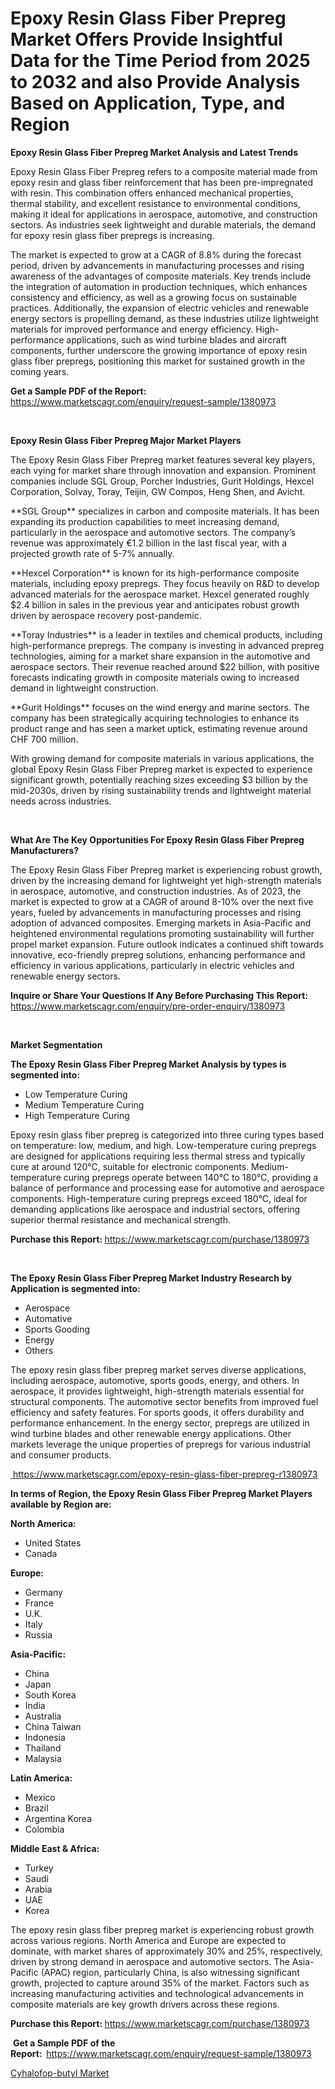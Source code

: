 <p><h1>Epoxy Resin Glass Fiber Prepreg Market Offers Provide Insightful Data for the Time Period from 2025 to 2032 and also Provide Analysis Based on Application, Type, and Region</h1></p><p><strong>Epoxy Resin Glass Fiber Prepreg Market Analysis and Latest Trends</strong></p>
<p><p>Epoxy Resin Glass Fiber Prepreg refers to a composite material made from epoxy resin and glass fiber reinforcement that has been pre-impregnated with resin. This combination offers enhanced mechanical properties, thermal stability, and excellent resistance to environmental conditions, making it ideal for applications in aerospace, automotive, and construction sectors. As industries seek lightweight and durable materials, the demand for epoxy resin glass fiber prepregs is increasing.</p><p>The market is expected to grow at a CAGR of 8.8% during the forecast period, driven by advancements in manufacturing processes and rising awareness of the advantages of composite materials. Key trends include the integration of automation in production techniques, which enhances consistency and efficiency, as well as a growing focus on sustainable practices. Additionally, the expansion of electric vehicles and renewable energy sectors is propelling demand, as these industries utilize lightweight materials for improved performance and energy efficiency. High-performance applications, such as wind turbine blades and aircraft components, further underscore the growing importance of epoxy resin glass fiber prepregs, positioning this market for sustained growth in the coming years.</p></p>
<p><strong>Get a Sample PDF of the Report:&nbsp;</strong> <a href="https://www.marketscagr.com/enquiry/request-sample/1380973?utm_campaign=3098&utm_medium=2&utm_source=Github&utm_content=ia&utm_term=02042025&utm_id=epoxy-resin-glass-fiber-prepreg">https://www.marketscagr.com/enquiry/request-sample/1380973</a></p>
<p>&nbsp;</p>
<p><strong>Epoxy Resin Glass Fiber Prepreg Major Market Players</strong></p>
<p><p>The Epoxy Resin Glass Fiber Prepreg market features several key players, each vying for market share through innovation and expansion. Prominent companies include SGL Group, Porcher Industries, Gurit Holdings, Hexcel Corporation, Solvay, Toray, Teijin, GW Compos, Heng Shen, and Avicht.</p><p>**SGL Group** specializes in carbon and composite materials. It has been expanding its production capabilities to meet increasing demand, particularly in the aerospace and automotive sectors. The company’s revenue was approximately €1.2 billion in the last fiscal year, with a projected growth rate of 5-7% annually.</p><p>**Hexcel Corporation** is known for its high-performance composite materials, including epoxy prepregs. They focus heavily on R&D to develop advanced materials for the aerospace market. Hexcel generated roughly $2.4 billion in sales in the previous year and anticipates robust growth driven by aerospace recovery post-pandemic.</p><p>**Toray Industries** is a leader in textiles and chemical products, including high-performance prepregs. The company is investing in advanced prepreg technologies, aiming for a market share expansion in the automotive and aerospace sectors. Their revenue reached around $22 billion, with positive forecasts indicating growth in composite materials owing to increased demand in lightweight construction.</p><p>**Gurit Holdings** focuses on the wind energy and marine sectors. The company has been strategically acquiring technologies to enhance its product range and has seen a market uptick, estimating revenue around CHF 700 million.</p><p>With growing demand for composite materials in various applications, the global Epoxy Resin Glass Fiber Prepreg market is expected to experience significant growth, potentially reaching sizes exceeding $3 billion by the mid-2030s, driven by rising sustainability trends and lightweight material needs across industries.</p></p>
<p>&nbsp;</p>
<p><strong>What Are The Key Opportunities For Epoxy Resin Glass Fiber Prepreg Manufacturers?</strong></p>
<p><p>The Epoxy Resin Glass Fiber Prepreg market is experiencing robust growth, driven by the increasing demand for lightweight yet high-strength materials in aerospace, automotive, and construction industries. As of 2023, the market is expected to grow at a CAGR of around 8-10% over the next five years, fueled by advancements in manufacturing processes and rising adoption of advanced composites. Emerging markets in Asia-Pacific and heightened environmental regulations promoting sustainability will further propel market expansion. Future outlook indicates a continued shift towards innovative, eco-friendly prepreg solutions, enhancing performance and efficiency in various applications, particularly in electric vehicles and renewable energy sectors.</p></p>
<p><strong>Inquire or Share Your Questions If Any Before Purchasing This Report:</strong> <a href="https://www.marketscagr.com/enquiry/pre-order-enquiry/1380973?utm_campaign=3098&utm_medium=2&utm_source=Github&utm_content=ia&utm_term=02042025&utm_id=epoxy-resin-glass-fiber-prepreg">https://www.marketscagr.com/enquiry/pre-order-enquiry/1380973</a></p>
<p>&nbsp;</p>
<p><strong>Market Segmentation</strong></p>
<p><strong>The Epoxy Resin Glass Fiber Prepreg Market Analysis by types is segmented into:</strong></p>
<p><ul><li>Low Temperature Curing</li><li>Medium Temperature Curing</li><li>High Temperature Curing</li></ul></p>
<p><p>Epoxy resin glass fiber prepreg is categorized into three curing types based on temperature: low, medium, and high. Low-temperature curing prepregs are designed for applications requiring less thermal stress and typically cure at around 120°C, suitable for electronic components. Medium-temperature curing prepregs operate between 140°C to 180°C, providing a balance of performance and processing ease for automotive and aerospace components. High-temperature curing prepregs exceed 180°C, ideal for demanding applications like aerospace and industrial sectors, offering superior thermal resistance and mechanical strength.</p></p>
<p><strong>Purchase this Report:&nbsp;</strong><a href="https://www.marketscagr.com/purchase/1380973?utm_campaign=3098&utm_medium=2&utm_source=Github&utm_content=ia&utm_term=02042025&utm_id=epoxy-resin-glass-fiber-prepreg">https://www.marketscagr.com/purchase/1380973</a></p>
<p>&nbsp;</p>
<p><strong>The Epoxy Resin Glass Fiber Prepreg Market Industry Research by Application is segmented into:</strong></p>
<p><ul><li>Aerospace</li><li>Automative</li><li>Sports Gooding</li><li>Energy</li><li>Others</li></ul></p>
<p><p>The epoxy resin glass fiber prepreg market serves diverse applications, including aerospace, automotive, sports goods, energy, and others. In aerospace, it provides lightweight, high-strength materials essential for structural components. The automotive sector benefits from improved fuel efficiency and safety features. For sports goods, it offers durability and performance enhancement. In the energy sector, prepregs are utilized in wind turbine blades and other renewable energy applications. Other markets leverage the unique properties of prepregs for various industrial and consumer products.</p></p>
<p><a href="https://www.marketscagr.com/epoxy-resin-glass-fiber-prepreg-r1380973?utm_campaign=3098&utm_medium=2&utm_source=Github&utm_content=ia&utm_term=02042025&utm_id=epoxy-resin-glass-fiber-prepreg">&nbsp;https://www.marketscagr.com/epoxy-resin-glass-fiber-prepreg-r1380973</a></p>
<p><strong>In terms of Region, the Epoxy Resin Glass Fiber Prepreg Market Players available by Region are:</strong></p>
<p>
    <p> <strong> North America: </strong>
        <ul>
            <li>United States</li>
            <li>Canada</li>
        </ul>
        </p> 
    <p> <strong> Europe: </strong>
        <ul>
            <li>Germany</li>
            <li>France</li>
            <li>U.K.</li>
            <li>Italy</li>
            <li>Russia</li>
        </ul>
        </p> 
    <p> <strong> Asia-Pacific: </strong>
        <ul>
            <li>China</li>
            <li>Japan</li>
            <li>South Korea</li>
            <li>India</li>
            <li>Australia</li>
            <li>China Taiwan</li>
            <li>Indonesia</li>
            <li>Thailand</li>
            <li>Malaysia</li>
        </ul>
        </p> 
    <p> <strong> Latin America: </strong>
        <ul>
            <li>Mexico</li>
            <li>Brazil</li>
            <li>Argentina Korea</li>
            <li>Colombia</li>
        </ul>
        </p> 
    <p> <strong> Middle East & Africa: </strong>
        <ul>
            <li>Turkey</li>
            <li>Saudi</li>
            <li>Arabia</li>
            <li>UAE</li>
            <li>Korea</li>
        </ul>
    </p>
    </p>
<p><p>The epoxy resin glass fiber prepreg market is experiencing robust growth across various regions. North America and Europe are expected to dominate, with market shares of approximately 30% and 25%, respectively, driven by strong demand in aerospace and automotive sectors. The Asia-Pacific (APAC) region, particularly China, is also witnessing significant growth, projected to capture around 35% of the market. Factors such as increasing manufacturing activities and technological advancements in composite materials are key growth drivers across these regions.</p></p>
<p><strong>Purchase this Report: </strong><a href="https://www.marketscagr.com/purchase/1380973?utm_campaign=3098&utm_medium=2&utm_source=Github&utm_content=ia&utm_term=02042025&utm_id=epoxy-resin-glass-fiber-prepreg">https://www.marketscagr.com/purchase/1380973</a></p>
<p>&nbsp;<strong>Get a Sample PDF of the Report:&nbsp;&nbsp;</strong><a href="https://www.marketscagr.com/enquiry/request-sample/1380973?utm_campaign=3098&utm_medium=2&utm_source=Github&utm_content=ia&utm_term=02042025&utm_id=epoxy-resin-glass-fiber-prepreg">https://www.marketscagr.com/enquiry/request-sample/1380973</a></p>
<p><strong></strong></p>
<p><p><a href="https://github.com/hunanuzmez/Market-Research-Report-List-1/blob/main/cyhalofop-butyl-market.md?utm_campaign=3098&utm_medium=2&utm_source=Github&utm_content=ia&utm_term=02042025&utm_id=epoxy-resin-glass-fiber-prepreg">Cyhalofop-butyl Market</a></p></p>